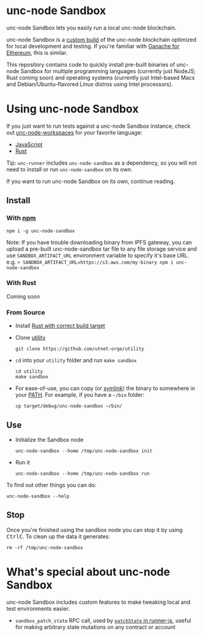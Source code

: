 # unc-node Sandbox

unc-node Sandbox lets you easily run a local unc-node blockchain.

unc-node Sandbox is a [custom build](https://github.com/utnet-orge/utility/blob/9f5e20b29f1a15a00fc50d6051b3b44bb6db60b6/Makefile#L67-L69) of the unc-node blockchain optimized for local development and testing. If you're familiar with [Ganache for Ethereum](https://www.trufflesuite.com/ganache), this is similar.

This repository contains code to quickly install pre-built binaries of unc-node Sandbox for multiple programming languages (currently just NodeJS; Rust coming soon) and operating systems (currently just Intel-based Macs and Debian/Ubuntu-flavored Linux distros using Intel processors).

# Using unc-node Sandbox

If you just want to run tests against a unc-node Sandbox instance, check out [unc-node-workspaces](https://github.com/utnet-orge/workspaces) for your favorite language:

- [JavaScript](https://github.com/utnet-orge/workspaces-js)
- [Rust](https://github.com/utnet-orge/workspaces-rs)

Tip: `unc-runner` includes `unc-node-sandbox` as a dependency, so you will not need to install or run `unc-node-sandbox` on its own.

If you want to run unc-node Sandbox on its own, continue reading.

## Install

### With [npm](https://www.npmjs.com/)

    npm i -g unc-node-sandbox

Note: If you have trouble downloading binary from IPFS gateway, you can upload a pre-built unc-node-sandbox tar file to any file storage service and use `SANDBOX_ARTIFACT_URL` environment variable to specify it's base URL.
e.g. `> SANDBOX_ARTIFACT_URL=https://s3.aws.com/my-binary npm i unc-node-sandbox`


### With Rust

Coming soon

### From Source

- Install [Rust with correct build target](https://docs.unc-node.org/develop/prerequisites)

- Clone [utility](https://github.com/utnet-orge/utility)

      git clone https://github.com/utnet-orge/utility

- `cd` into your `utility` folder and run `make sandbox`

      cd utility
      make sandbox

- For ease-of-use, you can copy (or [symlink](https://kb.iu.edu/d/abbe)) the binary to somewhere in your [PATH](https://www.cloudsavvyit.com/1933/what-is-the-unix-path-and-how-do-you-add-programs-to-it/). For example, if you have a `~/bin` folder:

      cp target/debug/unc-node-sandbox ~/bin/

## Use

- Initialize the Sandbox node

      unc-node-sandbox --home /tmp/unc-node-sandbox init

- Run it

      unc-node-sandbox --home /tmp/unc-node-sandbox run

To find out other things you can do:

    unc-node-sandbox --help

## Stop

Once you're finished using the sandbox node you can stop it by using <kbd>Ctrl</kbd><kbd>C</kbd>. To clean up the data it generates:

    rm -rf /tmp/unc-node-sandbox

# What's special about unc-node Sandbox

unc-node Sandbox includes custom features to make tweaking local and test environments easier.

- `sandbox_patch_state` RPC call, used by [`patchState` in runner-js](https://github.com/utnet-org/runner-js#patch-state-on-the-fly), useful for making arbitrary state mutations on any contract or account
